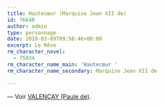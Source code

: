 ```yaml
---
title: Hautecœur (Marquise Jean XII de)
id: 76640
author: admin
type: personnage
date: 2010-03-09T09:58:46+00:00
excerpt: Le Rêve
rm_character_novel:
  - 75934
rm_character_name_main: 'Hautecœur '
rm_character_name_secondary: Marquise Jean XII de

---
```

_—_ Voir <a href="/personnage/valencay-paule-de" target="_self">VALENÇAY (Paule de)</a>.